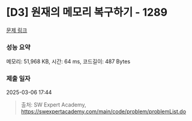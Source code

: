 # [D3] 원재의 메모리 복구하기 - 1289 

[문제 링크](https://swexpertacademy.com/main/code/problem/problemDetail.do?contestProbId=AV19AcoKI9sCFAZN) 

### 성능 요약

메모리: 51,968 KB, 시간: 64 ms, 코드길이: 487 Bytes

### 제출 일자

2025-03-06 17:44



> 출처: SW Expert Academy, https://swexpertacademy.com/main/code/problem/problemList.do